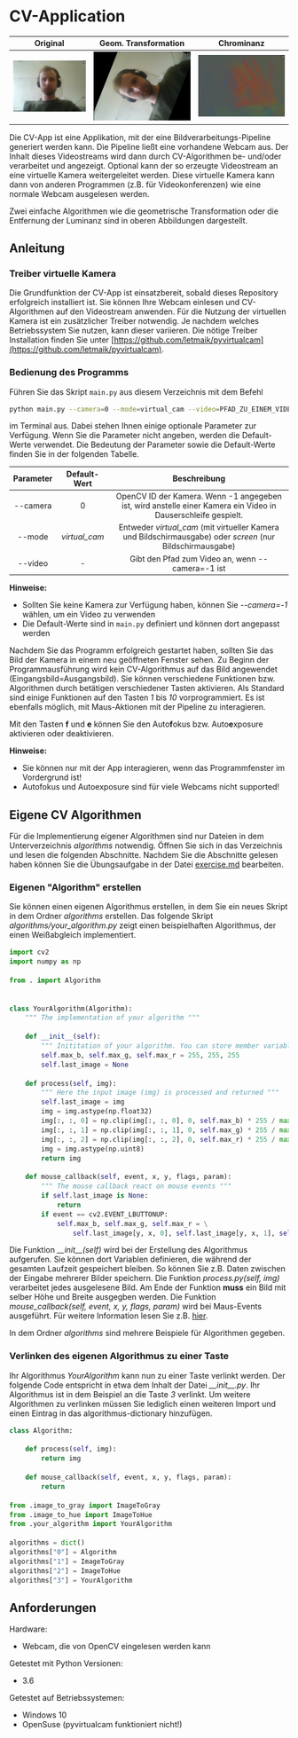 # CV-Application
Original             | Geom. Transformation | Chrominanz
:-------------------------:|:-------------------------:|:-------------------------:
![](./data/cv1.png)  |  ![](./data/cv2.png) | ![](./data/cv3.png)

Die CV-App ist eine Applikation, mit der eine Bildverarbeitungs-Pipeline generiert werden kann. Die Pipeline ließt eine 
vorhandene Webcam aus. Der Inhalt dieses Videostreams wird dann durch CV-Algorithmen be- und/oder verarbeitet und angezeigt.
Optional kann der so erzeugte Videostream an eine virtuelle Kamera weitergeleitet werden. Diese virtuelle Kamera kann 
dann von anderen Programmen (z.B. für Videokonferenzen) wie eine normale Webcam ausgelesen werden.

Zwei einfache Algorithmen wie die geometrische Transformation oder die Entfernung der Luminanz sind in oberen 
Abbildungen dargestellt.


## Anleitung
### Treiber virtuelle Kamera
Die Grundfunktion der CV-App ist einsatzbereit, sobald dieses Repository erfolgreich installiert ist. Sie können Ihre
Webcam einlesen und CV-Algorithmen auf den Videostream anwenden. 
Für die Nutzung der virtuellen Kamera ist ein  zusätzlicher Treiber notwendig. Je nachdem welches Betriebssystem Sie 
nutzen, kann dieser variieren. Die nötige Treiber Installation finden Sie unter
 [https://github.com/letmaik/pyvirtualcam](https://github.com/letmaik/pyvirtualcam).

### Bedienung des Programms
Führen Sie das Skript `main.py` aus diesem Verzeichnis mit dem Befehl

```bash
python main.py --camera=0 --mode=virtual_cam --video=PFAD_ZU_EINEM_VIDEO
```

im Terminal aus. Dabei stehen Ihnen einige optionale Parameter zur Verfügung. Wenn Sie die Parameter nicht angeben,
werden die Default-Werte verwendet. Die Bedeutung der Parameter sowie die Default-Werte finden Sie in der folgenden 
Tabelle.

**Parameter** | **Default-Wert** | **Beschreibung**
:---:|:---:|:---:|
--camera| 0 | OpenCV ID der Kamera. Wenn -1 angegeben ist, wird anstelle einer Kamera ein Video in Dauserschleife gespielt. 
--mode| *virtual_cam* | Entweder *virtual_cam* (mit virtueller Kamera und Bildschirmausgabe) oder *screen* (nur Bildschirmausgabe)
--video | - | Gibt den Pfad zum Video an, wenn --camera=-1 ist

**Hinweise:** 
- Sollten Sie keine Kamera zur Verfügung haben, können Sie *--camera=-1* wählen, um ein Video zu verwenden
- Die Default-Werte sind in `main.py` definiert und können dort angepasst werden

Nachdem Sie das Programm erfolgreich gestartet haben, sollten Sie das Bild der Kamera in einem neu geöffneten Fenster
sehen. Zu Beginn der Programmausführung wird kein CV-Algorithmus auf das Bild angewendet (Eingangsbild=Ausgangsbild). 
Sie können verschiedene Funktionen bzw. Algorithmen durch betätigen verschiedener Tasten aktivieren. Als Standard sind 
einige Funktionen auf den Tasten *1* bis *10* vorprogrammiert. Es ist ebenfalls möglich, mit Maus-Aktionen mit der
Pipeline zu interagieren. 

Mit den Tasten **f** und **e** können Sie den Auto**f**okus bzw. Auto**e**xposure aktivieren oder deaktivieren.

**Hinweise:**
- Sie können nur mit der App interagieren, wenn das Programmfenster im Vordergrund ist! 
- Autofokus und Autoexposure sind für viele Webcams nicht supported!

## Eigene CV Algorithmen
Für die Implementierung eigener Algorithmen sind nur Dateien in dem Unterverzeichnis *algorithms* notwendig. Öffnen 
Sie sich in das Verzeichnis und lesen die folgenden Abschnitte. Nachdem Sie die Abschnitte gelesen haben können Sie die Übungsaufgabe
in der Datei [exercise.md](./exercise.md) bearbeiten. 
 
### Eigenen "Algorithm" erstellen
Sie können einen eigenen Algorithmus erstellen, in dem Sie ein neues Skript in dem Ordner *algorithms* erstellen. Das 
folgende Skript *algorithms/your_algorithm.py* zeigt einen beispielhaften Algorithmus, der einen Weißabgleich implementiert.

```python
import cv2
import numpy as np

from . import Algorithm


class YourAlgorithm(Algorithm):
    """ The implementation of your algorithm """

    def __init__(self):
        """ Inititation of your algorithm. You can store member variables here! """
        self.max_b, self.max_g, self.max_r = 255, 255, 255
        self.last_image = None

    def process(self, img):
        """ Here the input image (img) is processed and returned """
        self.last_image = img
        img = img.astype(np.float32)
        img[:, :, 0] = np.clip(img[:, :, 0], 0, self.max_b) * 255 / max(1, self.max_b)
        img[:, :, 1] = np.clip(img[:, :, 1], 0, self.max_g) * 255 / max(1, self.max_g)
        img[:, :, 2] = np.clip(img[:, :, 2], 0, self.max_r) * 255 / max(1, self.max_r)
        img = img.astype(np.uint8)
        return img

    def mouse_callback(self, event, x, y, flags, param):
        """ The mouse callback react on mouse events """
        if self.last_image is None:
            return
        if event == cv2.EVENT_LBUTTONUP:
            self.max_b, self.max_g, self.max_r = \
                self.last_image[y, x, 0], self.last_image[y, x, 1], self.last_image[y, x, 2]
```

Die Funktion *\_\_init\_\_(self)* wird bei der Erstellung des Algorithmus aufgerufen. Sie können dort Variablen definieren,
die während der gesamten Laufzeit gespeichert bleiben. So können Sie z.B. Daten zwischen der Eingabe mehrerer Bilder 
speichern.
Die Funktion *process.py(self, img)* verarbeitet jedes ausgelesene Bild. Am Ende der Funktion **muss** ein Bild mit selber Höhe und 
Breite ausgegben werden.
Die Funktion *mouse_callback(self, event, x, y, flags, param)* wird bei Maus-Events ausgeführt. Für weitere Information 
lesen Sie z.B. [hier](https://techtutorialsx.com/2020/12/08/python-opencv-mouse-events/).

In dem Ordner *algorithms* sind mehrere Beispiele für Algorithmen gegeben.

### Verlinken des eigenen Algorithmus zu einer Taste
Ihr Algorithmus *YourAlgorithm* kann nun zu einer Taste verlinkt werden. Der folgende Code entspricht in etwa dem Inhalt
der Datei *\_\_init\_\_.py*. Ihr Algorithmus ist in dem Beispiel an die Taste *3* verlinkt. Um weitere Algorithmen zu 
verlinken müssen Sie lediglich einen weiteren Import und einen Eintrag in das algorithmus-dictionary hinzufügen.

```python
class Algorithm:

    def process(self, img):
        return img

    def mouse_callback(self, event, x, y, flags, param):
        return

from .image_to_gray import ImageToGray
from .image_to_hue import ImageToHue
from .your_algorithm import YourAlgorithm

algorithms = dict()
algorithms["0"] = Algorithm
algorithms["1"] = ImageToGray
algorithms["2"] = ImageToHue
algorithms["3"] = YourAlgorithm
```
 
## Anforderungen
Hardware:
 - Webcam, die von OpenCV eingelesen werden kann

Getestet mit Python Versionen:
 - 3.6
 
Getestet auf Betriebssystemen:
 - Windows 10   
 - OpenSuse (pyvirtualcam funktioniert nicht!)
    
